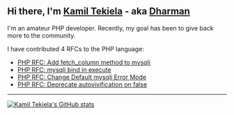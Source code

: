 ## Hi there, I'm [Kamil Tekiela](https://kamiltekiela.com/) - aka [Dharman](https://stackoverflow.com/users/1839439/dharman?tab=profile)

I'm an amateur PHP developer. Recently, my goal has been to give back more to the community. 

I have contributed 4 RFCs to the PHP language:
- [PHP RFC: Add fetch_column method to mysqli](https://wiki.php.net/rfc/mysqli_fetch_column)
- [PHP RFC: mysqli bind in execute](https://wiki.php.net/rfc/mysqli_bind_in_execute)
- [PHP RFC: Change Default mysqli Error Mode](https://wiki.php.net/rfc/mysqli_default_errmode)
- [PHP RFC: Deprecate autovivification on false](https://wiki.php.net/rfc/autovivification_false)

<!--
**kamil-tekiela/kamil-tekiela** is a ✨ _special_ ✨ repository because its `README.md` (this file) appears on your GitHub profile.

Here are some ideas to get you started:

- 🔭 I’m currently working on ...
- 🌱 I’m currently learning ...
- 👯 I’m looking to collaborate on ...
- 🤔 I’m looking for help with ...
- 💬 Ask me about ...
- 📫 How to reach me: ...
- 😄 Pronouns: ...
- ⚡ Fun fact: ...
-->

--- 

[![Kamil Tekiela's GitHub stats](https://github-readme-stats.vercel.app/api?username=kamil-tekiela&show_icons=true&include_all_commits=true)](https://github.com/kamil-tekiela)